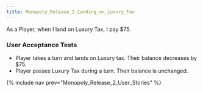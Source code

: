 ```yaml
---
title: Monopoly_Release_2_Landing_on_Luxury_Tax
---
```

As a Player, when I land on Luxury Tax, I pay $75.

### User Acceptance Tests
* Player takes a turn and lands on Luxury tax. Their balance decreases by $75.
* Player passes Luxury Tax during a turn. Their balance is unchanged.

{% include nav prev="Monopoly_Release_2_User_Stories" %}